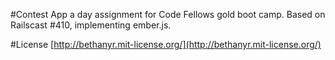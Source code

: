 #Contest
App a day assignment for Code Fellows gold boot camp. Based on Railscast #410, implementing ember.js.

#License
[http://bethanyr.mit-license.org/](http://bethanyr.mit-license.org/)
